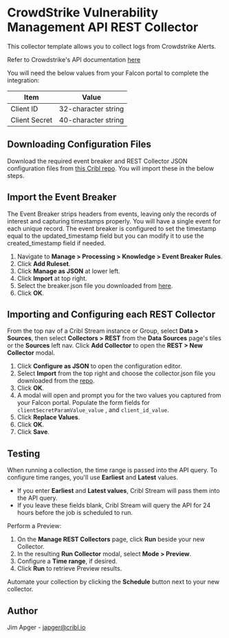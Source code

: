 # CrowdStrike Vulnerability Management API REST Collector

This collector template allows you to collect logs from Crowdstrike Alerts.

Refer to Crowdstrike's API documentation [here](https://falcon.us-2.crowdstrike.com/documentation/page/ab572b16/vulnerability-management-apis)

You will need the below values from your Falcon portal to complete the integration:

| Item | Value |
| ----------- | ----------- |
| Client ID | 32-character string |
| Client Secret | 40-character string |

## Downloading Configuration Files

Download the required event breaker and REST Collector JSON configuration files from [this Cribl repo](https://github.com/criblio/collector-templates/tree/main/collectors/rest/crowdstrike_vulnerabilities).  You will import these in the below steps. 

## Import the Event Breaker

The Event Breaker strips headers from events, leaving only the records of interest and capturing timestamps properly.  You will have a single event for each unique record.  The event breaker is configured to set the timestamp equal to the updated_timestamp field but you can modify it to use the created_timestamp field if needed.

1. Navigate to **Manage > Processing > Knowledge > Event Breaker Rules**.
2. Click **Add Ruleset**.
3. Click **Manage as JSON** at lower left.
4. Click **Import** at top right.
5. Select the breaker.json file you downloaded from [here](https://github.com/criblio/collector-templates/tree/main/collectors/rest/crowdstrike_vulnerabilities).
6. Click **OK**.

## Importing and Configuring each REST Collector

From the top nav of a Cribl Stream instance or Group, select **Data > Sources**, then select **Collectors > REST** from the **Data Sources** page's tiles or the **Sources** left nav. Click **Add Collector** to open the **REST > New Collector** modal.

1. Click **Configure as JSON** to open the configuration editor.
2. Select **Import** from the top right and choose the collector.json file you downloaded from the [repo](https://github.com/criblio/collector-templates/tree/main/collectors/rest/crowdstrike_vulnerabilities).
3. Click **OK**.
4. A modal will open and prompt you for the two values you captured from your Falcon portal. Populate the form fields for `clientSecretParamValue_value` , and `client_id_value`. 
5. Click **Replace Values**.
6. Click **OK**.
7. Click **Save**.

## Testing
When running a collection, the time range is passed into the API query.  To configure time ranges, you'll use **Earliest** and **Latest** values.

- If you enter **Earliest** and **Latest values**, Cribl Stream will pass them into the API query.
- If you leave these fields blank, Cribl Stream will query the API for 24 hours before the job is scheduled to run.

Perform a Preview:

1. On the **Manage REST Collectors** page, click **Run** beside your new Collector.
2. In the resulting **Run Collector** modal, select **Mode > Preview**.
3. Configure a **Time range**, if desired.
4. Click **Run** to retrieve Preview results.

Automate your collection by clicking the **Schedule** button next to your new collector.
   
## Author
Jim Apger - japger@cribl.io
